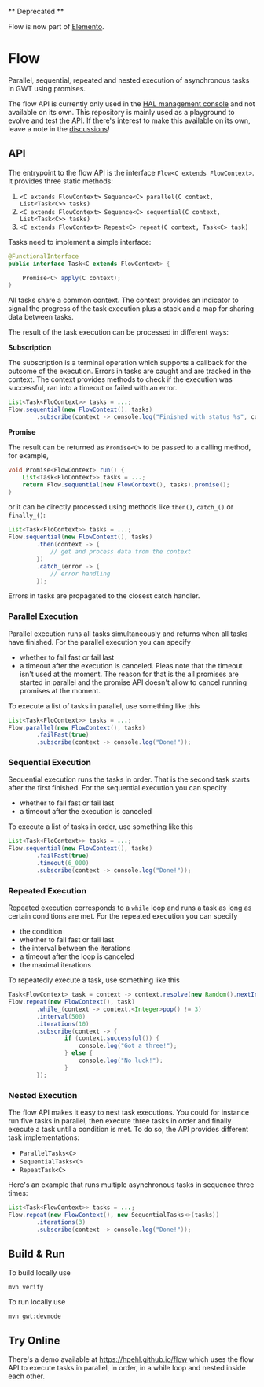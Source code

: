 ** Deprecated **

Flow is now part of [Elemento](https://github.com/hal/elemento?tab=readme-ov-file#flow). 

# Flow 

Parallel, sequential, repeated and nested execution of asynchronous tasks in GWT using promises. 

The flow API is currently only used in the [HAL management console](https://hal.github.io) and not available on its own. This repository is mainly used as a playground to evolve and test the API. If there's interest to make this available on its own, leave a note in the [discussions](https://github.com/hpehl/flow/discussions)!  

## API 

The entrypoint to the flow API is the interface `Flow<C extends FlowContext>`. It provides three static methods:

1. `<C extends FlowContext> Sequence<C> parallel(C context, List<Task<C>> tasks)`
2. `<C extends FlowContext> Sequence<C> sequential(C context, List<Task<C>> tasks)`
3. `<C extends FlowContext> Repeat<C> repeat(C context, Task<C> task)`

Tasks need to implement a simple interface: 

```java
@FunctionalInterface
public interface Task<C extends FlowContext> {

    Promise<C> apply(C context);
}
```

All tasks share a common context. The context provides an indicator to signal the progress of the task execution plus a stack and a map for sharing data between tasks. 

The result of the task execution can be processed in different ways:

**Subscription**

The subscription is a terminal operation which supports a callback for the outcome of the execution. Errors in tasks are caught and are tracked in the context. The context provides methods to check if the execution was successful, ran into a timeout or failed with an error.

```java
List<Task<FloContext>> tasks = ...;
Flow.sequential(new FlowContext(), tasks)
        .subscribe(context -> console.log("Finished with status %s", context.status()));
```

**Promise**

The result can be returned as `Promise<C>` to be passed to a calling method, for example,

```java
void Promise<FlowContext> run() {
    List<Task<FloContext>> tasks = ...;
    return Flow.sequential(new FlowContext(), tasks).promise();
}
```

or it can be directly processed using methods like `then()`, `catch_()` or `finally_()`:

```java
List<Task<FloContext>> tasks = ...;
Flow.sequential(new FlowContext(), tasks)
        .then(context -> {
            // get and process data from the context 
        })
        .catch_(error -> {
            // error handling
        });
```

Errors in tasks are propagated to the closest catch handler.

### Parallel Execution

Parallel execution runs all tasks simultaneously and returns when all tasks have finished. For the parallel execution you can specify 

- whether to fail fast or fail last
- a timeout after the execution is canceled. Pleas note that the timeout isn't used at the moment. The reason for that is the all promises are started in parallel and the promise API doesn't allow to cancel running promises at the moment.

To execute a list of tasks in parallel, use something like this 

```java
List<Task<FloContext>> tasks = ...;
Flow.parallel(new FlowContext(), tasks)
        .failFast(true)
        .subscribe(context -> console.log("Done!"));
```

### Sequential Execution

Sequential execution runs the tasks in order. That is the second task starts after the first finished. For the sequential execution you can specify

- whether to fail fast or fail last
- a timeout after the execution is canceled

To execute a list of tasks in order, use something like this

```java
List<Task<FloContext>> tasks = ...;
Flow.sequential(new FlowContext(), tasks)
        .failFast(true)
        .timeout(6_000)
        .subscribe(context -> console.log("Done!"));
```

### Repeated Execution

Repeated execution corresponds to a `while` loop and runs a task as long as certain conditions are met. For the repeated execution you can specify 

- the condition
- whether to fail fast or fail last
- the interval between the iterations
- a timeout after the loop is canceled
- the maximal iterations

To repeatedly execute a task, use something like this

```java
Task<FlowContext> task = context -> context.resolve(new Random().nextInt(10));
Flow.repeat(new FlowContext(), task)
        .while_(context -> context.<Integer>pop() != 3)
        .interval(500)
        .iterations(10)
        .subscribe(context -> {
                if (context.successful()) {
                    console.log("Got a three!");
                } else {
                    console.log("No luck!");
                }
        });
```

### Nested Execution

The flow API makes it easy to nest task executions. You could for instance run five tasks in parallel, then execute three tasks in order and finally execute a task until a condition is met. To do so, the API provides different task implementations:

- `ParallelTasks<C>`
- `SequentialTasks<C>`
- `RepeatTask<C>`

Here's an example that runs multiple asynchronous tasks in sequence three times:

```java
List<Task<FlowContext>> tasks = ...;
Flow.repeat(new FlowContext(), new SequentialTasks<>(tasks))
        .iterations(3)
        .subscribe(context -> console.log("Done!"));
```

## Build & Run

To build locally use

```shell
mvn verify
```

To run locally use

```shell
mvn gwt:devmode
```

## Try Online

There's a demo available at https://hpehl.github.io/flow which uses the flow API to execute tasks in parallel, in order, in a while loop and nested inside each other. 

